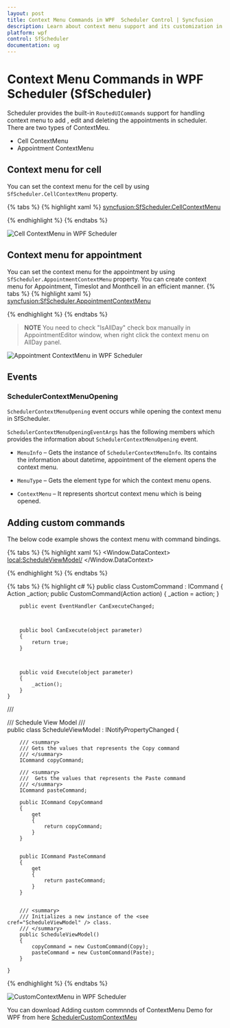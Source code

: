 ```yaml
---
layout: post
title: Context Menu Commands in WPF  Scheduler Control | Syncfusion
description: Learn about context menu support and its customization in Syncfusion WPF Scheduler (SfScheduler) control and more details. 
platform: wpf
control: SfScheduler
documentation: ug
---
```


# Context Menu Commands in WPF Scheduler (SfScheduler)

Scheduler provides the built-in `RoutedUICommands` support for handling context menu to add , edit and deleting the appointments in scheduler. There are two types of ContextMeu.

* Cell ContextMenu
* Appointment ContextMenu

## Context menu for cell

You can set the context menu for the cell by using `SfScheduler.CellContextMenu` property. 

{% tabs %}
{% highlight xaml %}
<syncfusion:SfScheduler.CellContextMenu>
<ContextMenu>
<MenuItem Command="{Binding Source={x:Static Member=syncfusion:SchedulerCommands.Add}}" CommandParameter ="{Binding}" Header="Add">
<MenuItem.Icon>
     <Path Width="20"
             Height="20"
             HorizontalAlignment="Center"
             VerticalAlignment="Center"
             Fill="#FF5A5A5B"
             Stretch="Uniform" />
</MenuItem.Icon>
</MenuItem>
</ContextMenu>
</syncfusion:SfScheduler.CellContextMenu>

{% endhighlight %}
{% endtabs %}

![Cell ContextMenu in WPF Scheduler](images/scheduler/Resource/CellContextMenu.png)

## Context menu for appointment

You can set the context menu for the appointment by using `SfScheduler.AppointmentContextMenu` property. You can create context menu for Appointment, Timeslot and Monthcell in an efficient manner.
{% tabs %}
{% highlight xaml %}
<syncfusion:SfScheduler.AppointmentContextMenu>
<ContextMenu>
<MenuItem Command="{Binding Source={x:Static Member=syncfusion:SchedulerCommands.Edit}}"
                    CommandParameter ="{Binding}"
                    Header="Edit">
<MenuItem.Icon>
                    <Path Width="20" 
                    Height="20"
                    HorizontalAlignment="Center"
                    VerticalAlignment="Center"
                    Fill="#FF5A5A5B"
                    Stretch="Fill" />
</MenuItem.Icon>
</MenuItem>
<MenuItem Command="{Binding Source={x:Static Member=syncfusion:SchedulerCommands.Delete}}"
CommandParameter ="{Binding}"
Header="Delete">
<MenuItem.Icon>
            <Path Width="20"
            Height="20"
            HorizontalAlignment="Center"
            VerticalAlignment="Center"
            Data="M21.546655,7.0632796E-06 C21.883706,-0.00066572799 22.051846,0.046859182 21.985844,0.085105601 21.985844,0.085105706 18.149817,2.3661337 15.459795,4.1891491 14.654603,4.735152 13.507447,5.8064868 12.312733,7.0429675 L12.265645,7.0920484 12.341799,7.1837728 C14.125798,9.3470118 15.905157,11.851134 17.039897,13.84393 18.552884,16.501994 18.99088,18.823049 18.821881,18.823049 L18.654883,18.823049 C18.654883,18.823049 16.500902,14.852954 13.944925,12.296894 12.986434,11.337997 11.848084,10.275033 10.716134,9.2747557 L10.458408,9.048093 10.387407,9.1277754 C9.3161123,10.336912 8.3393701,11.52151 7.6887401,12.398274 5.7887242,14.957258 5.5417207,15.095261 5.198716,15.794303 4.6507152,16.9173 6.1067274,20.571326 2.9787056,20.269321 0.8946903,20.067292 0.90368542,16.771302 1.0396879,16.165279 1.039688,16.165279 1.4646943,14.146277 3.5857051,12.027238 4.9094673,10.702228 6.5359638,9.1150982 8.3255475,7.5771367 L8.5209888,7.4112942 8.515951,7.4071881 C7.4753121,6.5646021 6.5652421,5.8958676 5.9719976,5.5677344 4.3920117,4.6937139 1.7210358,3.0476751 0.98804266,2.7766685 0.25504911,2.5076623 -0.4199447,1.9546491 0.32204843,1.2046314 1.0600419,0.45461359 2.7760263,-0.35240552 4.1220141,0.25360882 5.4670017,0.85862317 8.2939766,2.708667 10.579956,5.165725 10.651456,5.2424457 10.723317,5.3202512 10.795494,5.39908 L10.89612,5.5099146 11.114782,5.3459823 C11.306557,5.2048852 11.499266,5.0658362 11.692768,4.9291465 14.785793,2.7421748 16.837804,1.525122 18.755824,0.67110976 19.953959,0.13613158 20.984904,0.0011281502 21.546655,7.0632796E-06 z"
            Fill="#FFC1272D"
            Stretch="Fill" />
</MenuItem.Icon>
</MenuItem>
</ContextMenu>
</syncfusion:SfScheduler.AppointmentContextMenu>

{% endhighlight %}
{% endtabs %}
>**NOTE**
You need to check "IsAllDay" check box manually in AppointmentEditor window, when right click the context menu on AllDay panel.

![Appointment ContextMenu in WPF Scheduler](images/scheduler/Resource/AppointmentContextMenu.png)

## Events

### SchedulerContextMenuOpening

`SchedulerContextMenuOpening` event occurs while opening the context menu in SfScheduler. 

`SchedulerContextMenuOpeningEventArgs` has the following members which provides the information about `SchedulerContextMenuOpening` event.

* `MenuInfo` – Gets the instance of `SchedulerContextMenuInfo`. Its contains the information about datetime, appointment of the element opens the context menu. 

* `MenuType` – Gets the element type for which the context menu opens.

* `ContextMenu` – It represents shortcut context menu which is being opened.

## Adding custom commands

The below code example shows the context menu with command bindings.

{% tabs %}
{% highlight xaml %}
<Window.DataContext>
        <local:ScheduleViewModel/>
</Window.DataContext>
<ContextMenu>
<MenuItem Command="{Binding CopyCommand}" CommandTarget="{Binding}" Header="Copy"></MenuItem>
<MenuItem Command="{Binding PasteCommand}" CommandTarget="{Binding}" Header="Paste"></MenuItem>
</ContextMenu>

{% endhighlight %}
{% endtabs %}

{% tabs %}
{% highlight c# %}
   public class CustomCommand : ICommand
    {
        Action _action;
        public CustomCommand(Action action)
        {
            _action = action;
        }



        public event EventHandler CanExecuteChanged;



        public bool CanExecute(object parameter)
        {
            return true;
        }



        public void Execute(object parameter)
        {
            _action();
        }
    }

   /// <summary>
    /// Schedule View Model
    /// </summary>
    public class ScheduleViewModel : INotifyPropertyChanged
    {

        /// <summary>
        /// Gets the values that represents the Copy command
        /// </summary>
        ICommand copyCommand;

        /// <summary>
        ///  Gets the values that represents the Paste command
        /// </summary>
        ICommand pasteCommand;

        public ICommand CopyCommand
        {
            get
            {
                return copyCommand;
            }
        }

    
        public ICommand PasteCommand
        {
            get
            {
                return pasteCommand;
            }
        }


        /// <summary>
        /// Initializes a new instance of the <see cref="ScheduleViewModel" /> class.
        /// </summary>
        public ScheduleViewModel()
        {
            copyCommand = new CustomCommand(Copy);
            pasteCommand = new CustomCommand(Paste);
        }

    }

{% endhighlight %}
{% endtabs %}

![CustomContextMenu in WPF Scheduler](images/scheduler/Resource/CustomContextMenu.png)

You can download Adding custom  commnnds of ContextMenu Demo for WPF from here [SchedulerCustomContextMeu](https://github.com/SyncfusionExamples/how-to-use-custom-commands-in-context-menu)
